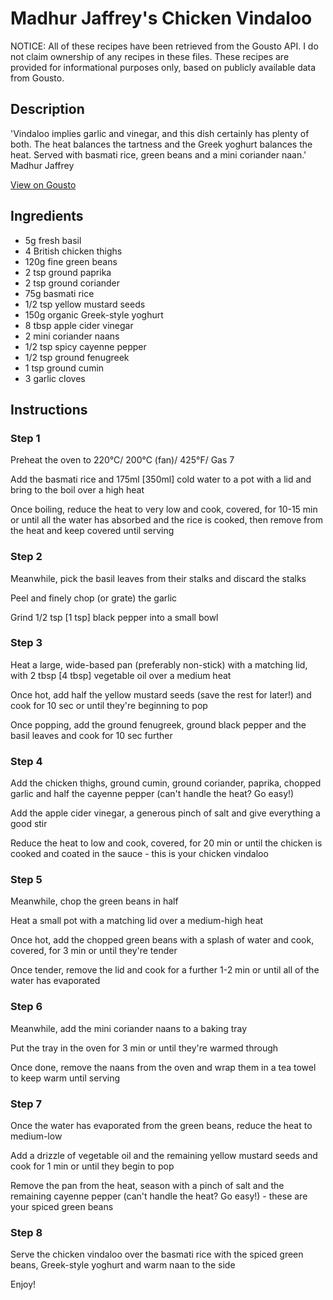 # Madhur Jaffrey's Chicken Vindaloo

NOTICE: All of these recipes have been retrieved from the Gousto API. I do not claim ownership of any recipes in these files. These recipes are provided for informational purposes only, based on publicly available data from Gousto.

## Description

'Vindaloo implies garlic and vinegar, and this dish certainly has plenty of both. The heat balances the tartness and the Greek yoghurt balances the heat. Served with basmati rice, green beans and a mini coriander naan.' Madhur Jaffrey

[View on Gousto](https://www.gousto.co.uk/recipes/cookbook/madhur-jaffreys-chicken-vindaloo)

## Ingredients

- 5g fresh basil
- 4 British chicken thighs
- 120g fine green beans
- 2 tsp ground paprika
- 2 tsp ground coriander
- 75g basmati rice
- 1/2 tsp yellow mustard seeds
- 150g organic Greek-style yoghurt
- 8 tbsp apple cider vinegar
- 2 mini coriander naans
- 1/2 tsp spicy cayenne pepper
- 1/2 tsp ground fenugreek
- 1 tsp ground cumin
- 3 garlic cloves

## Instructions


### Step 1

Preheat the oven to 220&deg;C/ 200&deg;C (fan)/ 425&deg;F/ Gas 7


Add the basmati rice and 175ml<span class="text-danger"> [350ml]</span> cold water to a pot with a lid and bring to the boil over a high heat


Once boiling, reduce the heat to very low and cook, covered, for 10-15 min or until all the water has absorbed and the rice is cooked, then remove from the heat and keep covered until serving


### Step 2

Meanwhile, pick the basil leaves from their stalks and discard the stalks&nbsp;


Peel and finely chop (or grate) the garlic


Grind 1/2 tsp<span class="text-danger"> [1 tsp]</span> black pepper into a small bowl&nbsp;


### Step 3

Heat a large, wide-based pan (preferably non-stick) with a matching lid, with 2 tbsp<span class="text-danger"> [4 tbsp]</span> vegetable oil over a medium heat


Once hot, add half the yellow mustard seeds (save the rest for later!) and cook for 10 sec or until they're beginning to pop


Once popping, add the ground fenugreek, ground black pepper and the basil leaves and cook for 10 sec&nbsp;further


### Step 4

Add the chicken thighs,&nbsp;ground cumin, ground coriander, paprika, chopped garlic and half the cayenne pepper&nbsp;(can't handle the heat? Go easy!)


Add the apple&nbsp;cider vinegar,&nbsp;a generous pinch of salt&nbsp;and give everything a good stir


Reduce the heat to low and cook, covered, for 20 min or until the chicken is cooked and coated in the sauce&nbsp;- this is your chicken vindaloo


### Step 5

Meanwhile, chop the green beans in half&nbsp;


Heat a small pot with a matching lid over a medium-high heat&nbsp;


Once hot, add the chopped green beans with a splash of water and cook, covered, for 3 min or until they're tender


Once tender, remove the lid and cook for a further 1-2 min or until all of the water has evaporated


### Step 6

Meanwhile, add the mini coriander naans to a baking tray&nbsp;


Put the tray in the oven for 3 min or until they're warmed through&nbsp;


Once done, remove the naans from the oven and wrap them in a tea towel to keep warm until serving


### Step 7

Once the water&nbsp;has evaporated from the green&nbsp;beans, reduce the heat to medium-low


Add&nbsp;a drizzle of vegetable oil and the remaining yellow mustard seeds and cook for 1 min or until they&nbsp;begin to pop


Remove the pan from the heat, season with a pinch of salt and the remaining cayenne pepper (can't handle the heat? Go easy!) - these are your spiced&nbsp;green beans

### Step 8

Serve the chicken vindaloo over the basmati rice with the&nbsp;spiced green beans,&nbsp;Greek-style yoghurt and warm&nbsp;naan&nbsp;to the side&nbsp;


Enjoy!&nbsp;

